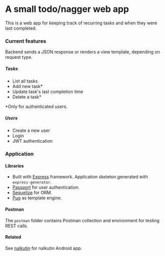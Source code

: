 # A small todo/nagger web app

This is a web app for keeping track of recurring tasks and when they were last completed.

### Current features

Backend sends a JSON response or renders a view template, depending on request type.

##### Tasks

* List all tasks
* Add new task\*
* Update task's last completion time
* Delete a task\*

\*Only for authenticated users.

##### Users

* Create a new user
* Login
* JWT authentication

### Application

#### Libraries

* Built with [Express](https://expressjs.com/) framework. Application skeleton generated with `express-generator`.
* [Passport](http://www.passportjs.org) for user authentication.
* [Sequelize](http://docs.sequelizejs.com) for ORM.
* [Pug](https://pugjs.org) as template engine.

#### Postman

The `postman` folder contains Postman collection and environment for testing REST calls.

#### Related

See [nalkutin](https://github.com/ninjyni/nalkutin) for nalkutin Android app.
